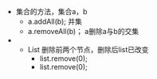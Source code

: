 - 集合的方法，集合a，b
	- a.addAll(b); 并集
	- a.removeAll(b)； a删除a与b的交集
- - List 删除前两个节点，删除后list已改变
	- list.remove(0);
	- list.remove(0);